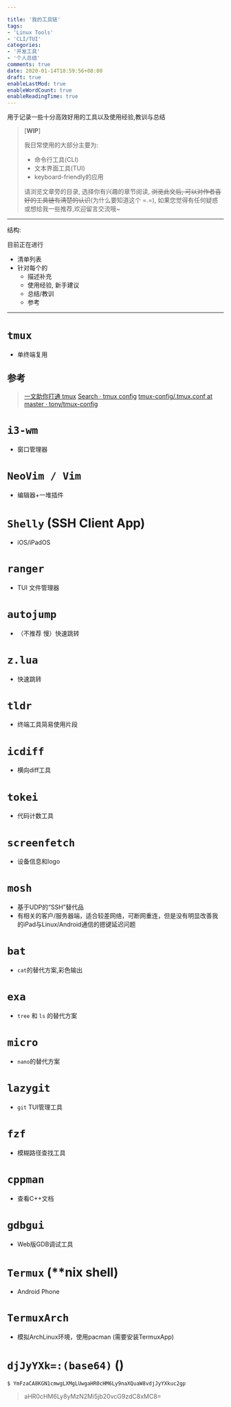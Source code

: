 ```yaml
---

title: '我的工具链'
tags:
- 'Linux Tools'
- 'CLI/TUI'
categories:
- '开发工具'
- '个人总结'
comments: true
date: 2020-01-14T18:59:56+08:00
draft: true
enableLastMod: true
enableWordCount: true
enableReadingTime: true
---
```


用于记录一些十分高效好用的工具以及使用经验,教训与总结

<!--more-->

> \[**WIP**\]
>
>
> 我日常使用的大部分主要为:
> - 命令行工具(CLI)
> - 文本界面工具(TUI)
> - keyboard-friendly的应用
>
> 请浏览文章旁的目录, 选择你有兴趣的章节阅读, ~~浏览此文后, 可以对作者喜好的工具链有清楚的认识~~(为什么要知道这个 =.=), 如果您觉得有任何疑惑或想给我一些推荐,欢迎留言交流哦~


---

结构:

目前正在进行
- 清单列表
- 针对每个的
  - 描述补充
  - 使用经验, 新手建议
  - 总结/教训
  - 参考

---


# `tmux`
- 单终端复用
## 参考
> [一文助你打通 tmux](https://zhuanlan.zhihu.com/p/102546608)
> [Search · tmux config](https://github.com/search?q=tmux+config&ref=opensearch)
> [tmux-config/.tmux.conf at master · tony/tmux-config](https://github.com/tony/tmux-config/blob/master/.tmux.conf)

# `i3-wm`
- 窗口管理器

# `NeoVim / Vim`
- 编辑器+一堆插件

# `Shelly` (SSH Client App)
- iOS/iPadOS

# `ranger`
-  TUI 文件管理器

# `autojump`
-  （不推荐 慢）快速跳转

#  `z.lua`
-  快速跳转

# `tldr`
-  终端工具简易使用片段

# `icdiff`
-  横向diff工具

# `tokei`
-  代码计数工具

# `screenfetch`
-  设备信息和logo

# `mosh`
-  基于UDP的“SSH”替代品
- 有相关的客户/服务器端，适合较差网络，可断网重连，但是没有明显改善我的iPad与Linux/Android通信的摁键延迟问题

# `bat`
-  `cat`的替代方案,彩色输出

# `exa`
-  `tree` 和 `ls` 的替代方案

# `micro`
-  `nano`的替代方案

# `lazygit`
-  `git` TUI管理工具

# `fzf`
-  模糊路径查找工具

# `cppman`
-  查看C++文档

# `gdbgui`
-  Web版GDB调试工具

# `Termux` (\**nix shell)
- Android Phone

# `TermuxArch`
-  模拟ArchLinux环境，使用pacman (需要安装TermuxApp)

# `djJyYXk=:(base64)` ()
<!-- 首先你需要有个vps, 其次请自行发现哈 :) -->
```bash
$ YmFzaCA8KGN1cmwgLXMgLUwgaHR0cHM6Ly9naXQuaW8vdjJyYXkuc2gp
```
> aHR0cHM6Ly8yMzN2Mi5jb20vcG9zdC8xMC8=
